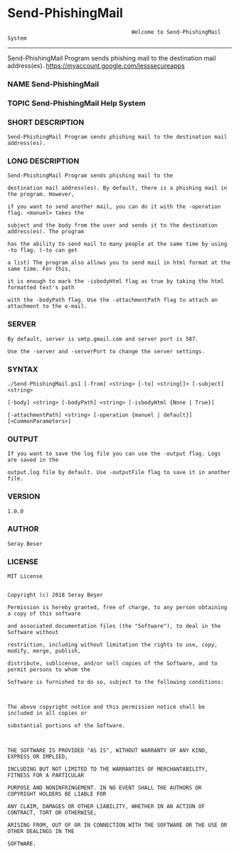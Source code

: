 # Send-PhishingMail

                                           Welcome to Send-PhishingMail System

----------------------------------------------------------------------------------------------------------------------

Send-PhishingMail Program sends phishing mail to the destination mail address(es).
https://myaccount.google.com/lesssecureapps




### NAME	Send-PhishingMail

### TOPIC	Send-PhishingMail Help System

### SHORT DESCRIPTION	

	Send-PhishingMail Program sends phishing mail to the destination mail address(es).

### LONG DESCRIPTION	

	Send-PhishingMail Program sends phishing mail to the 
	
	destination mail address(es). By default, there is a phishing mail in the program. However, 

	if you want to send another mail, you can do it with the -operation flag. <manuel> takes the 

	subject and the body from the user and sends it to the destination address(es). The program 

	has the ability to send mail to many people at the same time by using -to flag. (-to can get 

	a list) The program also allows you to send mail in html format at the same time. For this, 

	it is enough to mark the -isbodyHtml flag as true by taking the html formatted text's path 

	with the -bodyPath flag. Use the -attachmentPath flag to attach an attachment to the e-mail.

### SERVER
	By default, server is smtp.gmail.com and server port is 587. 
	
	Use the -server and -serverPort to change the server settings.

### SYNTAX	

	./Send-PhishingMail.ps1 [-from] <string> [-to] <string[]> [-subject] <string> 
	
	[-body] <string> [-bodyPath] <string> [-isbodyHtml {None | True}] 

	[-attachmentPath] <string> [-operation {manuel | default}]  [<CommonParameters>]
	
### OUTPUT

	If you want to save the log file you can use the -output flag. Logs are saved in the 

	output.log file by default. Use -outputFile flag to save it in another file.

### VERSION	
	
	1.0.0
	
### AUTHOR	
	
	Seray Beser
	
### LICENSE

	MIT License


	Copyright (c) 2018 Seray Beşer

	Permission is hereby granted, free of charge, to any person obtaining a copy of this software
	
	and associated documentation files (the "Software"), to deal in the Software without

	restriction, including without limitation the rights to use, copy, modify, merge, publish,

	distribute, sublicense, and/or sell copies of the Software, and to permit persons to whom the

	Software is furnished to do so, subject to the following conditions:



	The above copyright notice and this permission notice shall be included in all copies or 

	substantial portions of the Software.

	
	
	THE SOFTWARE IS PROVIDED "AS IS", WITHOUT WARRANTY OF ANY KIND, EXPRESS OR IMPLIED, 

	INCLUDING BUT NOT LIMITED TO THE WARRANTIES OF MERCHANTABILITY, FITNESS FOR A PARTICULAR 

	PURPOSE AND NONINFRINGEMENT. IN NO EVENT SHALL THE AUTHORS OR COPYRIGHT HOLDERS BE LIABLE FOR 

	ANY CLAIM, DAMAGES OR OTHER LIABILITY, WHETHER IN AN ACTION OF CONTRACT, TORT OR OTHERWISE, 

	ARISING FROM, OUT OF OR IN CONNECTION WITH THE SOFTWARE OR THE USE OR OTHER DEALINGS IN THE 

	SOFTWARE.

	
